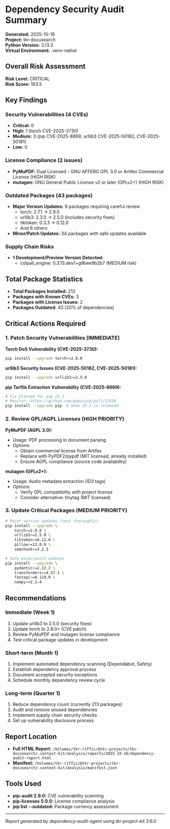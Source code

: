 # Dependency Security Audit Summary
**Generated:** 2025-10-16  
**Project:** tkr-docusearch  
**Python Version:** 3.13.3  
**Virtual Environment:** .venv-native  

## Overall Risk Assessment

**Risk Level:** CRITICAL  
**Risk Score:** 163.5

## Key Findings

### Security Vulnerabilities (4 CVEs)
- **Critical:** 0
- **High:** 1 (torch CVE-2025-3730)
- **Medium:** 3 (pip CVE-2025-8869, urllib3 CVE-2025-50182, CVE-2025-50181)
- **Low:** 0

### License Compliance (2 issues)
- **PyMuPDF:** Dual Licensed - GNU AFFERO GPL 3.0 or Artifex Commercial License (HIGH RISK)
- **mutagen:** GNU General Public License v2 or later (GPLv2+) (HIGH RISK)

### Outdated Packages (43 packages)
- **Major Version Updates:** 9 packages requiring careful review
  - torch: 2.7.1 → 2.9.0
  - urllib3: 2.3.0 → 2.5.0 (includes security fixes)
  - tiktoken: 0.3.3 → 0.12.0
  - And 6 others
- **Minor/Patch Updates:** 34 packages with safe updates available

### Supply Chain Risks
- **1 Development/Preview Version Detected:**
  - colpali_engine: 0.3.13.dev1+g9bee9b2b7 (MEDIUM risk)

## Total Package Statistics
- **Total Packages Installed:** 213
- **Packages with Known CVEs:** 3
- **Packages with License Issues:** 2
- **Packages Outdated:** 43 (20% of dependencies)

## Critical Actions Required

### 1. Patch Security Vulnerabilities (IMMEDIATE)

**Torch DoS Vulnerability (CVE-2025-3730):**
```bash
pip install --upgrade torch>=2.8.0
```

**urllib3 Security Issues (CVE-2025-50182, CVE-2025-50181):**
```bash
pip install --upgrade urllib3>=2.5.0
```

**pip Tarfile Extraction Vulnerability (CVE-2025-8869):**
```bash
# Fix planned for pip 25.3
# Monitor: https://github.com/pypa/pip/pull/13550
pip install --upgrade pip  # when 25.3 is released
```

### 2. Review GPL/AGPL Licenses (HIGH PRIORITY)

**PyMuPDF (AGPL 3.0):**
- Usage: PDF processing in document parsing
- Options:
  - Obtain commercial license from Artifex
  - Replace with PyPDF2/pypdf (MIT licensed, already installed)
  - Ensure AGPL compliance (source code availability)

**mutagen (GPLv2+):**
- Usage: Audio metadata extraction (ID3 tags)
- Options:
  - Verify GPL compatibility with project license
  - Consider alternative: tinytag (MIT licensed)

### 3. Update Critical Packages (MEDIUM PRIORITY)

```bash
# Major version updates (test thoroughly)
pip install --upgrade \
    torch>=2.9.0 \
    urllib3>=2.5.0 \
    tiktoken>=0.12.0 \
    pillow>=12.0.0 \
    semchunk>=3.2.3

# Safe minor/patch updates
pip install --upgrade \
    pydantic>=2.12.2 \
    transformers>=4.57.1 \
    fastapi>=0.119.0 \
    numpy>=2.3.4
```

## Recommendations

### Immediate (Week 1)
1. Update urllib3 to 2.5.0 (security fixes)
2. Update torch to 2.8.0+ (CVE patch)
3. Review PyMuPDF and mutagen license compliance
4. Test critical package updates in development

### Short-term (Month 1)
1. Implement automated dependency scanning (Dependabot, Safety)
2. Establish dependency approval process
3. Document accepted security exceptions
4. Schedule monthly dependency review cycle

### Long-term (Quarter 1)
1. Reduce dependency count (currently 213 packages)
2. Audit and remove unused dependencies
3. Implement supply chain security checks
4. Set up vulnerability disclosure process

## Report Location
- **Full HTML Report:** `/Volumes/tkr-riffic/@tkr-projects/tkr-docusearch/.context-kit/analysis/reports/2025-10-16/dependency-audit-report.html`
- **Manifest:** `/Volumes/tkr-riffic/@tkr-projects/tkr-docusearch/.context-kit/analysis/manifest.json`

## Tools Used
- **pip-audit 2.9.0:** CVE vulnerability scanning
- **pip-licenses 5.0.0:** License compliance analysis
- **pip list --outdated:** Package currency assessment

---
*Report generated by dependency-audit-agent using tkr-project-kit 3.6.0*
